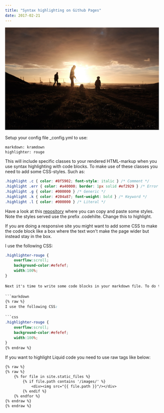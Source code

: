 ```yaml
---
title: "Syntax highlighting on Github Pages"
date: 2017-02-21
---
```


![Up on the hill](/images/2016-12-13-the-hill.jpeg)

Setup your config file _config.yml to use:
``` 
markdown: kramdown
highlighter: rouge
```

This will include specific classes to your rendered HTML-markup when you use syntax highlighting with code blocks. To make use of these classes you need to add some CSS-styles. Such as:

```css
.highlight .c { color: #8f5902; font-style: italic } /* Comment */
.highlight .err { color: #a40000; border: 1px solid #ef2929 } /* Error */
.highlight .g { color: #000000 } /* Generic */
.highlight .k { color: #204a87; font-weight: bold } /* Keyword */
.highlight .l { color: #000000 } /* Literal */
```

Have a look at this [repository](https://github.com/richleland/pygments-css) where you can copy and paste some styles. Note the styles served use the prefix .codehilte. Change this to highlight.

If you are doing a responsive site you might want to add some CSS to make the code block like a box where the text won't make the page wider but instead stay in the box. 

I use the following CSS:

```css
.highlighter-rouge {
	overflow:scroll; 
	background-color:#efefef;
	width:100%;
}

Next it's time to write some code blocks in your markdown file. To do this you write three backticks followed by the language you want to highlight. The above code block was create with the markdown below:

```markdown
{% raw %}
I use the following CSS:

```css
.highlighter-rouge {
	overflow:scroll; 
	background-color:#efefef;
	width:100%;
}
{% endraw %}
```

If you want to highlight Liquid code you need to use raw tags like below:

``` liquid
{% raw %}
{% raw %}
	{% for file in site.static_files %}
		{% if file.path contains '/images/' %}
			<div><img src="{{ file.path }}"/></div>
		{% endif %}
	{% endfor %}
{% endraw %}
{% endraw %}
```